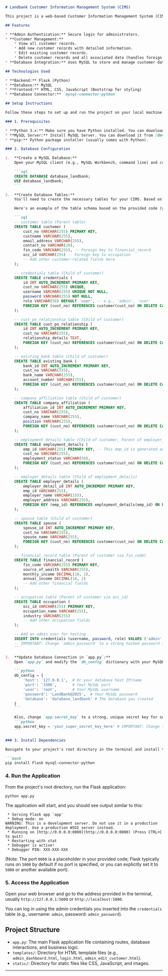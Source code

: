 ```markdown
# Landbank Customer Information Management System (CIMS)

This project is a web-based Customer Information Management System (CIMS) developed using Flask and MySQL. It allows administrators to manage customer records, including their personal, financial, employment, and relational details.

## Features

* **Admin Authentication:** Secure login for administrators.
* **Customer Management:**
    * View all customer records.
    * Add new customer records with detailed information.
    * Edit existing customer records.
    * Delete customer records and all associated data (handles foreign key constraints).
* **Database Integration:** Uses MySQL to store and manage customer data.

## Technologies Used

* **Backend:** Flask (Python)
* **Database:** MySQL
* **Frontend:** HTML, CSS, JavaScript (Bootstrap for styling)
* **Database Connector:** `mysql-connector-python`

## Setup Instructions

Follow these steps to set up and run the project on your local machine.

### 1. Prerequisites

* **Python 3.x:** Make sure you have Python installed. You can download it from [python.org](https://www.python.org/downloads/).
* **MySQL Server:** Install MySQL Server. You can download it from [dev.mysql.com/downloads/mysql/](https://dev.mysql.com/downloads/mysql/).
* **pip:** Python package installer (usually comes with Python).

### 2. Database Configuration

1.  **Create a MySQL Database:**
    Open your MySQL client (e.g., MySQL Workbench, command line) and create a new database. The default database name used in `app.py` is `database_landbank`.

    ```sql
    CREATE DATABASE database_landbank;
    USE database_landbank;
    ```

2.  **Create Database Tables:**
    You'll need to create the necessary tables for your CIMS. Based on the `delete_customer` route and the code's logic, the following tables are expected. *Please ensure you define appropriate data types, primary keys, and foreign keys for each table.*

    Here's an example of the table schema based on the provided code (you may need to adjust data types and constraints based on your exact requirements):

    ```sql
    -- customer table (Parent table)
    CREATE TABLE customer (
        cust_no VARCHAR(255) PRIMARY KEY,
        custname VARCHAR(255),
        email_address VARCHAR(255),
        contact_no VARCHAR(20),
        fin_code VARCHAR(255), -- Foreign key to financial_record
        occ_id VARCHAR(255) -- Foreign key to occupation
        -- Add other customer-related fields here
    );

    -- credentials table (Child of customer)
    CREATE TABLE credentials (
        id INT AUTO_INCREMENT PRIMARY KEY,
        cust_no VARCHAR(255) UNIQUE,
        username VARCHAR(255) UNIQUE NOT NULL,
        password VARCHAR(255) NOT NULL,
        role VARCHAR(50) DEFAULT 'user', -- e.g., 'admin', 'user'
        FOREIGN KEY (cust_no) REFERENCES customer(cust_no) ON DELETE CASCADE
    );

    -- cust_po_relationship table (Child of customer)
    CREATE TABLE cust_po_relationship (
        id INT AUTO_INCREMENT PRIMARY KEY,
        cust_no VARCHAR(255),
        relationship_details TEXT,
        FOREIGN KEY (cust_no) REFERENCES customer(cust_no) ON DELETE CASCADE
    );

    -- existing_bank table (Child of customer)
    CREATE TABLE existing_bank (
        bank_id INT AUTO_INCREMENT PRIMARY KEY,
        cust_no VARCHAR(255),
        bank_name VARCHAR(255),
        account_number VARCHAR(255),
        FOREIGN KEY (cust_no) REFERENCES customer(cust_no) ON DELETE CASCADE
    );

    -- company_affiliation table (Child of customer)
    CREATE TABLE company_affiliation (
        affiliation_id INT AUTO_INCREMENT PRIMARY KEY,
        cust_no VARCHAR(255),
        company_name VARCHAR(255),
        position VARCHAR(255),
        FOREIGN KEY (cust_no) REFERENCES customer(cust_no) ON DELETE CASCADE
    );

    -- employment_details table (Child of customer, Parent of employer_details)
    CREATE TABLE employment_details (
        emp_id VARCHAR(255) PRIMARY KEY, -- This emp_id is generated and used for employer_details
        cust_no VARCHAR(255),
        employment_status VARCHAR(50),
        FOREIGN KEY (cust_no) REFERENCES customer(cust_no) ON DELETE CASCADE
    );

    -- employer_details table (Child of employment_details)
    CREATE TABLE employer_details (
        employer_detail_id INT AUTO_INCREMENT PRIMARY KEY,
        emp_id VARCHAR(255),
        employer_name VARCHAR(255),
        employer_address VARCHAR(255),
        FOREIGN KEY (emp_id) REFERENCES employment_details(emp_id) ON DELETE CASCADE
    );

    -- spouse table (Child of customer)
    CREATE TABLE spouse (
        spouse_id INT AUTO_INCREMENT PRIMARY KEY,
        cust_no VARCHAR(255),
        spouse_name VARCHAR(255),
        FOREIGN KEY (cust_no) REFERENCES customer(cust_no) ON DELETE CASCADE
    );

    -- financial_record table (Parent of customer via fin_code)
    CREATE TABLE financial_record (
        fin_code VARCHAR(255) PRIMARY KEY,
        source_of_wealth VARCHAR(255),
        monthly_income DECIMAL(10, 2),
        annual_income DECIMAL(10, 2)
        -- Add other financial fields
    );

    -- occupation table (Parent of customer via occ_id)
    CREATE TABLE occupation (
        occ_id VARCHAR(255) PRIMARY KEY,
        occupation_name VARCHAR(255),
        industry VARCHAR(255)
        -- Add other occupation fields
    );

    -- Add an admin user for testing
    INSERT INTO credentials (username, password, role) VALUES ('admin', 'admin_password', 'admin');
    -- IMPORTANT: Change 'admin_password' to a strong hashed password in a real application.
    ```

3.  **Update Database Connection in `app.py`:**
    Open `app.py` and modify the `db_config` dictionary with your MySQL credentials:

    ```python
    db_config = {
        'host': '127.0.0.1',  # Or your database host IP/name
        'port': '3306',       # Your MySQL port
        'user': 'root',       # Your MySQL username
        'password': 'LandBank@2025',  # Your MySQL password
        'database': 'database_landbank' # The database you created
    }
    ```

    Also, change `app.secret_key` to a strong, unique secret key for security:
    ```python
    app.secret_key = 'your_super_secret_key_here' # IMPORTANT: Change this!
    ```

### 3. Install Dependencies

Navigate to your project's root directory in the terminal and install the required Python packages:

```bash
pip install Flask mysql-connector-python
```

### 4. Run the Application

From the project's root directory, run the Flask application:

```bash
python app.py
```

The application will start, and you should see output similar to this:

```
 * Serving Flask app 'app'
 * Debug mode: on
WARNING: This is a development server. Do not use it in a production deployment. Use a production WSGI server instead.
 * Running on [http://0.0.0.0:0000](http://0.0.0.0:0000) (Press CTRL+C to quit)
 * Restarting with stat
 * Debugger is active!
 * Debugger PIN: XXX-XXX-XXX
```
(Note: The port `0000` is a placeholder in your provided code; Flask typically runs on `5000` by default if no port is specified, or you can explicitly set it to `5000` or another available port).

### 5. Access the Application

Open your web browser and go to the address provided in the terminal, usually `http://127.0.0.1:5000` or `http://localhost:5000`.

You can log in using the admin credentials you inserted into the `credentials` table (e.g., username: `admin`, password: `admin_password`).

## Project Structure

* `app.py`: The main Flask application file containing routes, database interactions, and business logic.
* `templates/`: Directory for HTML template files (e.g., `admin_dashboard.html`, `login.html`, `admin_edit_customer.html`).
* `static/`: Directory for static files like CSS, JavaScript, and images.

---
```
